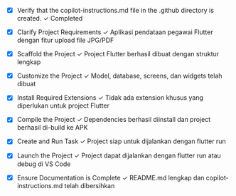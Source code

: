 <!-- Use this file to provide workspace-specific custom instructions to Copilot. For more details, visit https://code.visualstudio.com/docs/copilot/copilot-customization#_use-a-githubcopilotinstructionsmd-file -->
- [x] Verify that the copilot-instructions.md file in the .github directory is created. ✓ Completed

- [x] Clarify Project Requirements ✓ Aplikasi pendataan pegawai Flutter dengan fitur upload file JPG/PDF

- [x] Scaffold the Project ✓ Project Flutter berhasil dibuat dengan struktur lengkap

- [x] Customize the Project ✓ Model, database, screens, dan widgets telah dibuat

- [x] Install Required Extensions ✓ Tidak ada extension khusus yang diperlukan untuk project Flutter

- [x] Compile the Project ✓ Dependencies berhasil diinstall dan project berhasil di-build ke APK

- [x] Create and Run Task ✓ Project siap untuk dijalankan dengan flutter run

- [x] Launch the Project ✓ Project dapat dijalankan dengan flutter run atau debug di VS Code

- [x] Ensure Documentation is Complete ✓ README.md lengkap dan copilot-instructions.md telah dibersihkan
